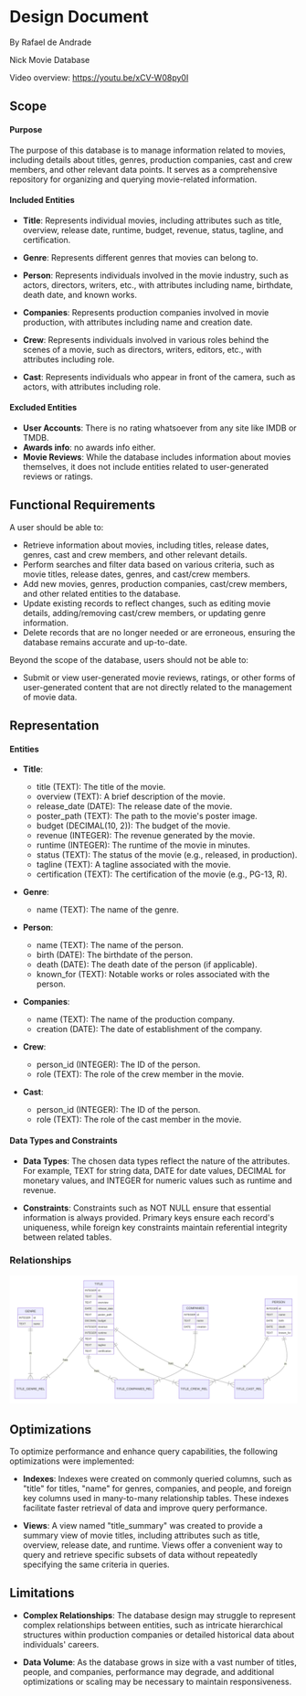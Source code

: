 # Design Document

By Rafael de Andrade

Nick Movie Database

Video overview: https://youtu.be/xCV-W08py0I

## Scope 

#### Purpose

The purpose of this database is to manage information related to movies, including details about titles, genres, production companies, cast and crew members, and other relevant data points. It serves as a comprehensive repository for organizing and querying movie-related information.

#### Included Entities

- **Title**: Represents individual movies, including attributes such as title, overview, release date, runtime, budget, revenue, status, tagline, and certification.

- **Genre**: Represents different genres that movies can belong to.

- **Person**: Represents individuals involved in the movie industry, such as actors, directors, writers, etc., with attributes including name, birthdate, death date, and known works.

- **Companies**: Represents production companies involved in movie production, with attributes including name and creation date.

- **Crew**: Represents individuals involved in various roles behind the scenes of a movie, such as directors, writers, editors, etc., with attributes including role.

- **Cast**: Represents individuals who appear in front of the camera, such as actors, with attributes including role.

#### Excluded Entities

- **User Accounts**: There is no rating whatsoever from any site like IMDB or TMDB.
- **Awards info**: no awards info either.
- **Movie Reviews**: While the database includes information about movies themselves, it does not include entities related to user-generated reviews or ratings.

## Functional Requirements

A user should be able to:

- Retrieve information about movies, including titles, release dates, genres, cast and crew members, and other relevant details.
- Perform searches and filter data based on various criteria, such as movie titles, release dates, genres, and cast/crew members.
- Add new movies, genres, production companies, cast/crew members, and other related entities to the database.
- Update existing records to reflect changes, such as editing movie details, adding/removing cast/crew members, or updating genre information.
- Delete records that are no longer needed or are erroneous, ensuring the database remains accurate and up-to-date.

Beyond the scope of the database, users should not be able to:

- Submit or view user-generated movie reviews, ratings, or other forms of user-generated content that are not directly related to the management of movie data.
## Representation

#### Entities

- **Title**:
    
    - title (TEXT): The title of the movie.
    - overview (TEXT): A brief description of the movie.
    - release_date (DATE): The release date of the movie.
    - poster_path (TEXT): The path to the movie's poster image.
    - budget (DECIMAL(10, 2)): The budget of the movie.
    - revenue (INTEGER): The revenue generated by the movie.
    - runtime (INTEGER): The runtime of the movie in minutes.
    - status (TEXT): The status of the movie (e.g., released, in production).
    - tagline (TEXT): A tagline associated with the movie.
    - certification (TEXT): The certification of the movie (e.g., PG-13, R).
- **Genre**:
    
    - name (TEXT): The name of the genre.
- **Person**:
    
    - name (TEXT): The name of the person.
    - birth (DATE): The birthdate of the person.
    - death (DATE): The death date of the person (if applicable).
    - known_for (TEXT): Notable works or roles associated with the person.
- **Companies**:
    
    - name (TEXT): The name of the production company.
    - creation (DATE): The date of establishment of the company.
- **Crew**:
    
    - person_id (INTEGER): The ID of the person.
    - role (TEXT): The role of the crew member in the movie.
- **Cast**:
    
    - person_id (INTEGER): The ID of the person.
    - role (TEXT): The role of the cast member in the movie.

#### Data Types and Constraints

- **Data Types**: The chosen data types reflect the nature of the attributes. For example, TEXT for string data, DATE for date values, DECIMAL for monetary values, and INTEGER for numeric values such as runtime and revenue.
    
- **Constraints**: Constraints such as NOT NULL ensure that essential information is always provided. Primary keys ensure each record's uniqueness, while foreign key constraints maintain referential integrity between related tables.
    

### Relationships

![Schema representation](schema.svg)


## Optimizations

To optimize performance and enhance query capabilities, the following optimizations were implemented:

- **Indexes**: Indexes were created on commonly queried columns, such as "title" for titles, "name" for genres, companies, and people, and foreign key columns used in many-to-many relationship tables. These indexes facilitate faster retrieval of data and improve query performance.
    
- **Views**: A view named "title_summary" was created to provide a summary view of movie titles, including attributes such as title, overview, release date, and runtime. Views offer a convenient way to query and retrieve specific subsets of data without repeatedly specifying the same criteria in queries.

## Limitations

- **Complex Relationships**: The database design may struggle to represent complex relationships between entities, such as intricate hierarchical structures within production companies or detailed historical data about individuals' careers.
    
- **Data Volume**: As the database grows in size with a vast number of titles, people, and companies, performance may degrade, and additional optimizations or scaling may be necessary to maintain responsiveness.